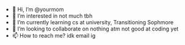 - 👋 Hi, I’m @yourmom
- 👀 I’m interested in not much tbh
- 🌱 I’m currently learning cs at university, Transitioning Sophmore
- 💞️ I’m looking to collaborate on nothing atm not good at coding yet
- 📫 How to reach me? idk email ig

